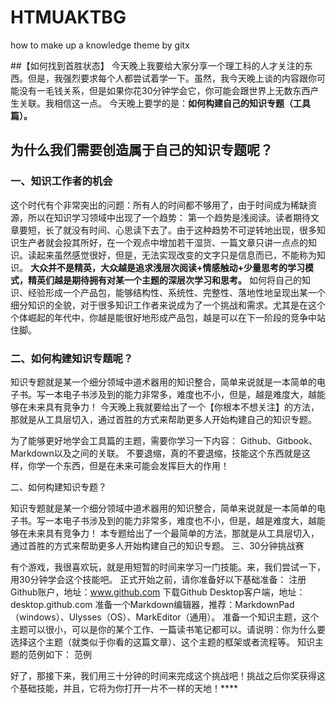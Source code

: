 # HTMUAKTBG
how to make up a knowledge theme by gitx

##【如何找到首胜状态】
 今天晚上我要给大家分享一个理工科的人才关注的东西。但是，我强烈要求每个人都尝试着学一下。虽然，我今天晚上谈的内容跟你可能没有一毛钱关系，但是如果你花30分钟学会它，你可能会跟世界上无数东西产生关联。我相信这一点。 今天晚上要学的是：**如何构建自己的知识专题（工具篇）。**

## 为什么我们需要创造属于自己的知识专题呢？ 

### 一、知识工作者的机会

这个时代有个非常突出的问题：所有人的时间都不够用了，由于时间成为稀缺资源，所以在知识学习领域中出现了一个趋势：
第一个趋势是浅阅读。读者期待文章要短，长了就没有时间、心思读下去了。由于这种趋势不可逆转地出现，很多知识生产者就会投其所好，在一个观点中增加若干湿货、一篇文章只讲一点点的知识。读起来虽然感觉很好，但是，无法实现改变的文字只是信息而已，不能称为知识。
**大众并不是精英，大众越是追求浅层次阅读+情感触动+少量思考的学习模式，精英们越是期待拥有对某一个主题的深层次学习和思考。**
如何将自己的知识、经验形成一个产品包，能够结构性、系统性、完整性、落地性地呈现出某一个细分知识的全貌，对于很多知识工作者来说成为了一个挑战和需求。尤其是在这个个体崛起的年代中，你越是能很好地形成产品包，越是可以在下一阶段的竞争中站住脚。              

### 二、如何构建知识专题呢？
 知识专题就是某一个细分领域中道术器用的知识整合，简单来说就是一本简单的电子书。写一本电子书涉及到的能力非常多，难度也不小，但是，越是难度大，越能够在未来具有竞争力！ 今天晚上我就要给出了一个【你根本不想关注】的方法，那就是从工具层切入，通过首胜的方式来帮助更多人开始构建自己的知识专题。

为了能够更好地学会工具篇的主题，需要你学习一下内容： Github、Gitbook、Markdown以及之间的关联。 不要退缩，真的不要退缩，技能这个东西就是这样，你学一个东西，但是在未来可能会发挥巨大的作用！


二、如何构建知识专题？

知识专题就是某一个细分领域中道术器用的知识整合，简单来说就是一本简单的电子书。写一本电子书涉及到的能力非常多，难度也不小，但是，越是难度大，越能够在未来具有竞争力！
本专题给出了一个最简单的方法，那就是从工具层切入，通过首胜的方式来帮助更多人开始构建自己的知识专题。
三、30分钟挑战赛

有个游戏，我很喜欢玩，就是用短暂的时间来学习一门技能。来，我们尝试一下，用30分钟学会这个技能吧。
正式开始之前，请你准备好以下基础准备：
注册Github账户，地址：www.github.com
下载Github Desktop客户端，地址：desktop.github.com
准备一个Markdown编辑器，推荐：MarkdownPad（windows）、Ulysses（OS）、MarkEditor（通用）。
准备一个知识主题，这个主题可以很小，可以是你的某个工作、一篇读书笔记都可以。请说明：你为什么要选择这个主题（就类似于你看的这篇文章）、这个主题的框架或者流程等。
知识主题的范例如下：
范例

好了，那接下来，我们用三十分钟的时间来完成这个挑战吧！挑战之后你奖获得这个基础技能，并且，它将为你打开一片不一样的天地！****